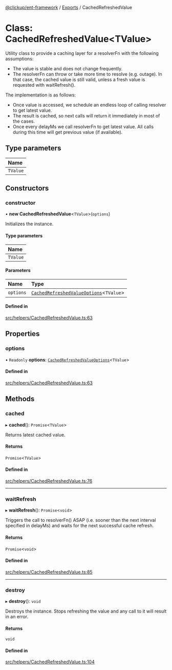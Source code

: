 [@clickup/ent-framework](../README.md) / [Exports](../modules.md) / CachedRefreshedValue

# Class: CachedRefreshedValue<TValue\>

Utility class to provide a caching layer for a resolverFn with the following
assumptions:
- The value is stable and does not change frequently.
- The resolverFn can throw or take more time to resolve (e.g. outage). In
  that case, the cached value is still valid, unless a fresh value is
  requested with waitRefresh().

The implementation is as follows:
- Once value is accessed, we schedule an endless loop of calling resolver to
  get latest value.
- The result is cached, so next calls will return it immediately in most of
  the cases.
- Once every delayMs we call resolverFn to get latest value. All calls during
  this time will get previous value (if available).

## Type parameters

| Name |
| :------ |
| `TValue` |

## Constructors

### constructor

• **new CachedRefreshedValue**<`TValue`\>(`options`)

Initializes the instance.

#### Type parameters

| Name |
| :------ |
| `TValue` |

#### Parameters

| Name | Type |
| :------ | :------ |
| `options` | [`CachedRefreshedValueOptions`](../interfaces/CachedRefreshedValueOptions.md)<`TValue`\> |

#### Defined in

[src/helpers/CachedRefreshedValue.ts:63](https://github.com/clickup/ent-framework/blob/master/src/helpers/CachedRefreshedValue.ts#L63)

## Properties

### options

• `Readonly` **options**: [`CachedRefreshedValueOptions`](../interfaces/CachedRefreshedValueOptions.md)<`TValue`\>

#### Defined in

[src/helpers/CachedRefreshedValue.ts:63](https://github.com/clickup/ent-framework/blob/master/src/helpers/CachedRefreshedValue.ts#L63)

## Methods

### cached

▸ **cached**(): `Promise`<`TValue`\>

Returns latest cached value.

#### Returns

`Promise`<`TValue`\>

#### Defined in

[src/helpers/CachedRefreshedValue.ts:76](https://github.com/clickup/ent-framework/blob/master/src/helpers/CachedRefreshedValue.ts#L76)

___

### waitRefresh

▸ **waitRefresh**(): `Promise`<`void`\>

Triggers the call to resolverFn() ASAP (i.e. sooner than the next interval
specified in delayMs) and waits for the next successful cache refresh.

#### Returns

`Promise`<`void`\>

#### Defined in

[src/helpers/CachedRefreshedValue.ts:85](https://github.com/clickup/ent-framework/blob/master/src/helpers/CachedRefreshedValue.ts#L85)

___

### destroy

▸ **destroy**(): `void`

Destroys the instance. Stops refreshing the value and any call to it will
result in an error.

#### Returns

`void`

#### Defined in

[src/helpers/CachedRefreshedValue.ts:104](https://github.com/clickup/ent-framework/blob/master/src/helpers/CachedRefreshedValue.ts#L104)
